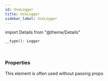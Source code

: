 ```yaml
---
id: UseLogger
title: UseLogger
sidebar_label: UseLogger
---
```


import Details from "@theme/Details"


```tsx
__type(): Logger
```
<br/>



### Properties

This element is often used without passing props

